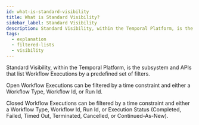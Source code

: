 ```yaml
---
id: what-is-standard-visibility
title: What is Standard Visibility?
sidebar_label: Standard Visibility
description: Standard Visibility, within the Temporal Platform, is the subsystem and APIs that list Workflow Executions by a predefined set of filters.
tags:
  - explanation
  - filtered-lists
  - visibility
---
```


Standard Visibility, within the Temporal Platform, is the subsystem and APIs that list Workflow Executions by a predefined set of filters.

Open Workflow Executions can be filtered by a time constraint and either a Workflow Type, Workflow Id, or Run Id.

Closed Workflow Executions can be filtered by a time constraint and either a Workflow Type, Workflow Id, Run Id, or Execution Status (Completed, Failed, Timed Out, Terminated, Cancelled, or Continued-As-New).
